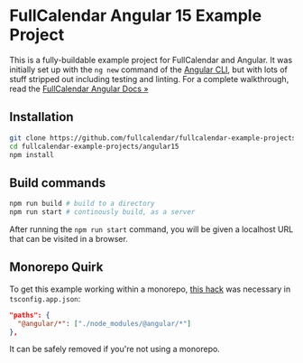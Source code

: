 
# FullCalendar Angular 15 Example Project

This is a fully-buildable example project for FullCalendar and Angular. It was initially set up with the `ng new` command of the [Angular CLI], but with lots of stuff stripped out including testing and linting. For a complete walkthrough, read the [FullCalendar Angular Docs &raquo;](https://fullcalendar.io/docs/angular)

## Installation

```bash
git clone https://github.com/fullcalendar/fullcalendar-example-projects.git
cd fullcalendar-example-projects/angular15
npm install
```

## Build commands

```bash
npm run build # build to a directory
npm run start # continously build, as a server
```

After running the `npm run start` command, you will be given a localhost URL that can be visited in a browser.

## Monorepo Quirk

To get this example working within a monorepo, [this hack](https://stackoverflow.com/a/61801741/96342) was necessary in `tsconfig.app.json`:

```json
"paths": {
  "@angular/*": ["./node_modules/@angular/*"]
},
```

It can be safely removed if you're not using a monorepo.

[Angular CLI]: https://angular.io/cli
